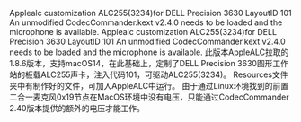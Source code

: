 Applealc customization
ALC255(3234)for DELL Precision 3630
LayoutID 101
An unmodified CodecCommander.kext v2.4.0 needs to be loaded and the microphone is available.
Applealc customization ALC255(3234)for DELL Precision 3630 LayoutID 101 An unmodified CodecCommander.kext v2.4.0 needs to be loaded and the microphone is available.
此版本AppleALC拉取的1.8.6版本，支持macOS14，在此基础上，定制了DELL Precision 3630图形工作站的板载ALC255声卡，注入代码101，可驱动ALC255(3234)。
Resources文件夹中有制作好的文件，可加入AppleALC中运行。
由于通过Linux环境找到的前置二合一麦克风0x19节点在MacOS环境中没有电压，只能通过CodecCommander 2.40版本提供的额外的电压才能工作。
